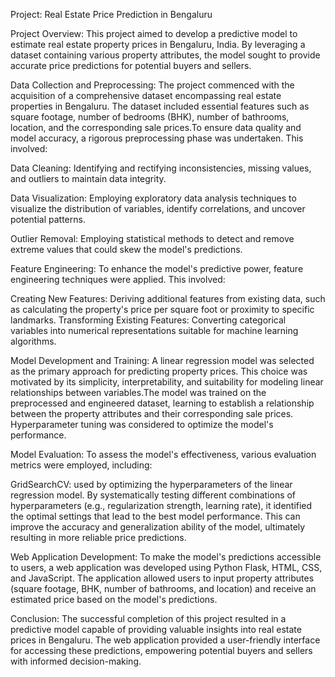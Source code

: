 Project: Real Estate Price Prediction in Bengaluru

Project Overview:
This project aimed to develop a predictive model to estimate real estate property prices in Bengaluru, India. By leveraging a dataset containing various property attributes, the model sought to provide accurate price predictions for potential buyers and sellers.

Data Collection and Preprocessing:
The project commenced with the acquisition of a comprehensive dataset encompassing real estate properties in Bengaluru. The dataset included essential features such as square footage, number of bedrooms (BHK), number of bathrooms, location, and the corresponding sale prices.To ensure data quality and model accuracy, a rigorous preprocessing phase was undertaken. This involved:

Data Cleaning: Identifying and rectifying inconsistencies, missing values, and outliers to maintain data integrity.

Data Visualization: Employing exploratory data analysis techniques to visualize the distribution of variables, identify correlations, and uncover potential patterns.

Outlier Removal: Employing statistical methods to detect and remove extreme values that could skew the model's predictions.

Feature Engineering:
To enhance the model's predictive power, feature engineering techniques were applied. This involved:

Creating New Features: 
Deriving additional features from existing data, such as calculating the property's price per square foot or proximity to specific landmarks.
Transforming Existing Features: Converting categorical variables into numerical representations suitable for machine learning algorithms.

Model Development and Training:
A linear regression model was selected as the primary approach for predicting property prices. This choice was motivated by its simplicity, interpretability, and suitability for modeling linear relationships between variables.The model was trained on the preprocessed and engineered dataset, learning to establish a relationship between the property attributes and their corresponding sale prices. Hyperparameter tuning was considered to optimize the model's performance.

Model Evaluation:
To assess the model's effectiveness, various evaluation metrics were employed, including:

GridSearchCV:  used by optimizing the hyperparameters of the linear regression model. By systematically testing different combinations of hyperparameters (e.g., regularization strength, learning rate), it identified the optimal settings that lead to the best model performance. This can improve the accuracy and generalization ability of the model, ultimately resulting in more reliable price predictions.

Web Application Development:
To make the model's predictions accessible to users, a web application was developed using Python Flask, HTML, CSS, and JavaScript. The application allowed users to input property attributes (square footage, BHK, number of bathrooms, and location) and receive an estimated price based on the model's predictions.

Conclusion:
The successful completion of this project resulted in a predictive model capable of providing valuable insights into real estate prices in Bengaluru. The web application provided a user-friendly interface for accessing these predictions, empowering potential buyers and sellers with informed decision-making.

